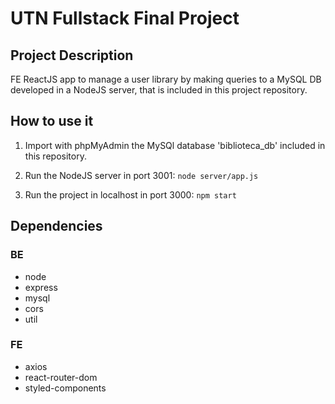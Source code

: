 # UTN Fullstack Final Project

## Project Description
FE ReactJS app to manage a user library by making queries to a MySQL DB developed in a NodeJS server, that is included in this project repository.

## How to use it
1. Import with phpMyAdmin the MySQl database 'biblioteca_db' included in this repository.

2. Run the NodeJS server in port 3001:
`node server/app.js`

3. Run the project in localhost in port 3000:
`npm start`

## Dependencies
### BE
- node
- express
- mysql
- cors
- util


### FE
- axios
- react-router-dom
- styled-components